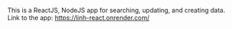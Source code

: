 This is a ReactJS, NodeJS app for searching, updating, and creating data.
Link to the app: https://linh-react.onrender.com/
